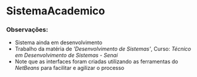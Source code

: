 # SistemaAcademico

### Observações:
* Sistema ainda em desenvolvimento
* Trabalho da matéria de _'Desenvolvimento de Sistemas'_, Curso: _Técnico em Desenvolvimento de Sistemas - Senai_
* Note que as interfaces foram criadas utilizando as ferramentas do _NetBeans_ para facilitar e agilizar o processo
